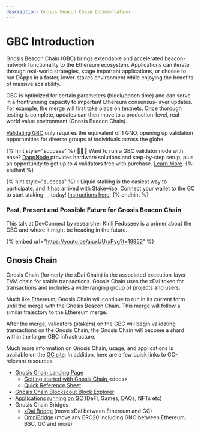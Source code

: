 ```yaml
---
description: Gnosis Beacon Chain Documentation
---
```


# GBC Introduction

Gnosis Beacon Chain (GBC) brings extendable and accelerated beacon-network functionality to the Ethereum ecosystem. Applications can iterate through real-world strategies, stage important applications, or choose to run DApps in a faster, lower-stakes environment while enjoying the benefits of massive scalability.

GBC is optimized for certain parameters (block/epoch time) and can serve in a frontrunning capacity to important Ethereum consensus-layer updates. For example, the merge will first take place on testnets. Once thorough testing is complete, updates can then move to a production-level, real-world value environment (Gnosis Beacon Chain).

[Validating GBC](validator-info/) only requires the equivalent of 1 GNO, opening up validation opportunities for diverse groups of individuals across the globe.

{% hint style="success" %}
🙋🏼‍♀️ Want to run a GBC validator node with ease? [DappNode ](https://dappnode.io)provides hardware solutions and step-by-step setup, plus an opportunity to get up to 4 validators free with purchase. [Learn More](https://shop.dappnode.io/product/dappnodextreme-gnosis/).
{% endhint %}

{% hint style="success" %}
💧 Liquid staking is the easiest way to participate, and it has arrived with [Stakewise](https://app.stakewise.io). Connect your wallet to the GC to start staking __ today! [Instructions here](https://stakewise.medium.com/stakewise-liquid-staking-now-on-gnosis-beacon-chain-b732d81480b9).
{% endhint %}

### Past, Present and Possible Future for Gnosis Beacon Chain

This talk at DevConnect by researcher Kirill Fedoseev is a primer about the GBC and where it might be heading in the future.

{% embed url="https://youtu.be/aiuxUUrxPyg?t=19952" %}

## Gnosis Chain

Gnosis Chain (formerly the xDai Chain) is the associated execution-layer EVM chain for stable transactions. Gnosis Chain uses the xDai token for transactions and includes a wide-ranging group of projects and users.

Much like Ethereum, Gnosis Chain will continue to run in its current form until the merge with the Gnosis Beacon Chain. This merge will follow a similar trajectory to the Ethereum merge.

After the merge, validators (stakers) on the GBC will begin validating transactions on the Gnosis Chain; the Gnosis Chain will become a shard within the larger GBC infrastructure.

Much more information on Gnosis Chain, usage, and applications is available on the [GC site](https://www.xdaichain.com). In addition, here are a few quick links to GC-relevant resources.

* [Gnosis Chain Landing Page](https://www.gnosischain.com/evm)
  * [Getting started with Gnosis Chain ](https://www.xdaichain.com/for-users/getting-started-with-gc)\<docs>
  * [Quick Reference Sheet](https://www.xdaichain.com/for-users/getting-started-with-gc/reference-sheet)
* [Gnosis Chain Blockscout Block Explorer](https://blockscout.com/xdai/mainnet/)
* [Applications running on GC ](https://gnosischain.world)(DeFi, Games, DAOs, NFTs etc)
* Gnosis Chain Bridges
  * [xDai Bridge](https://bridge.xdaichain.com) (move xDai between Ethereum and GC)
  * [OmniBridge](https://omni.xdaichain.com) (move any ERC20 including GNO between Ethereum, BSC, GC and more)
